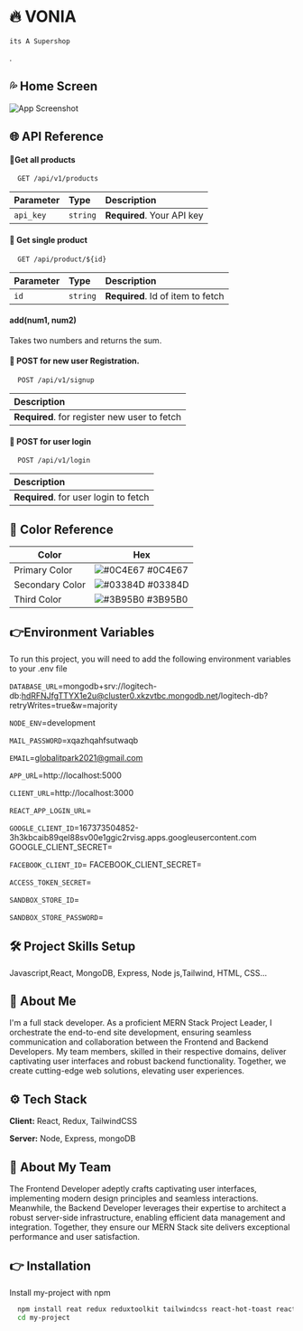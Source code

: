 # 🔥 VONIA

`its A Supershop`

.

## 💦 Home Screen

![App Screenshot](https://i.ibb.co/fYYDVJS/vonia2.png)

## 🌐 API Reference

#### 🔗Get all products

```http
  GET /api/v1/products
```

| Parameter | Type     | Description                |
| :-------- | :------- | :------------------------- |
| `api_key` | `string` | **Required**. Your API key |

#### 🔗 Get single product

```http
  GET /api/product/${id}
```

| Parameter | Type     | Description                       |
| :-------- | :------- | :-------------------------------- |
| `id`      | `string` | **Required**. Id of item to fetch |

#### add(num1, num2)

Takes two numbers and returns the sum.

#### 🔗 POST for new user Registration.

```http
  POST /api/v1/signup
```

| Description                                  |
| :------------------------------------------- |
| **Required**. for register new user to fetch |

#### 🔗 POST for user login

```http
  POST /api/v1/login
```

| Description                           |
| :------------------------------------ |
| **Required**. for user login to fetch |

## 🌈 Color Reference

| Color           | Hex                                                              |
| --------------- | ---------------------------------------------------------------- |
| Primary Color   | ![#0C4E67](https://via.placeholder.com/10/26A4DE?text=+) #0C4E67 |
| Secondary Color | ![#03384D](https://via.placeholder.com/10/1b849b?text=+) #03384D |
| Third Color     | ![#3B95B0](https://via.placeholder.com/10/caf5ff?text=+) #3B95B0 |

## 👉Environment Variables

To run this project, you will need to add the following environment variables to your .env file

`DATABASE_URL`=mongodb+srv://logitech-db:hdRFNJfgTTYX1e2u@cluster0.xkzvtbc.mongodb.net/logitech-db?retryWrites=true&w=majority

`NODE_ENV`=development

`MAIL_PASSWORD`=xqazhqahfsutwaqb

`EMAIL`=globalitpark2021@gmail.com

`APP_UR`L=http://localhost:5000

`CLIENT_URL`=http://localhost:3000

`REACT_APP_LOGIN_URL`=

`GOOGLE_CLIENT_ID`=167373504852-3h3kbcaib89qel88sv00e1ggic2rvisg.apps.googleusercontent.com
GOOGLE_CLIENT_SECRET=

`FACEBOOK_CLIENT_ID`=
FACEBOOK_CLIENT_SECRET=

`ACCESS_TOKEN_SECRET`=

`SANDBOX_STORE_ID`=

`SANDBOX_STORE_PASSWORD`=

## 🛠 Project Skills Setup

Javascript,React, MongoDB, Express, Node js,Tailwind, HTML, CSS...

## 🤵 About Me

I'm a full stack developer. As a proficient MERN Stack Project Leader, I orchestrate the end-to-end site development, ensuring seamless communication and collaboration between the Frontend and Backend Developers. My team members, skilled in their respective domains, deliver captivating user interfaces and robust backend functionality. Together, we create cutting-edge web solutions, elevating user experiences.

## ⚙️ Tech Stack

**Client:** React, Redux, TailwindCSS

**Server:** Node, Express, mongoDB

## 👥 About My Team

The Frontend Developer adeptly crafts captivating user interfaces, implementing modern design principles and seamless interactions. Meanwhile, the Backend Developer leverages their expertise to architect a robust server-side infrastructure, enabling efficient data management and integration. Together, they ensure our MERN Stack site delivers exceptional performance and user satisfaction.

## 👉 Installation

Install my-project with npm

```bash
  npm install reat redux reduxtoolkit tailwindcss react-hot-toast react-toastify sweetalert react-icons axios nodemailer mongoose mongodb express nodemon
  cd my-project
```

